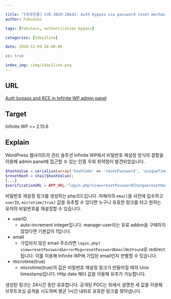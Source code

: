 ```yaml
---

title: "[하루한줄] CVE-2020-28642: Auth bypass via password reset mechanism"
author: Fabu1ous

tags: [Fabu1ous, authentication bypass]

categories: [1day1line]

date: 2020-12-09 18:00:00

cc: true

index_img: /img/1day1line.png
---
```




## URL

[Auth bypass and RCE in Infinite WP admin panel](https://ssd-disclosure.com/ssd-advisory-auth-bypass-and-rce-in-infinite-wp-admin-panel/)



## Target

Infinite WP <= 2.15.6



## Explain

WordPress 웹사이트의 관리 솔루션 Infinite WP에서 비밀번호 재설정 방식의 결함을 이용해 admin panel에 접근할 수 있는 인증 우회 취약점이 발견되었습니다.

```php
$hashValue = serialize(array('hashCode' => 'resetPassword', 'uniqueTime' => microtime(true), 'userPin' => $userDets['userID']));
$resetHash = sha1($hashValue);
[...]
$verificationURL = APP_URL."login.php?view=resetPasswordChange&resetHash=".$resetHash."&transID=".sha1($params["email"]);
```

비밀번호 재설정 링크를 생성하는 php코드입니다.  피해자의 `email`을 사전에 입수하고 `userID`,  `microtime(true)` 값을 유추할 수 있다면 누구나 유효한 링크를 타고 원하는 유저의 비밀번호를 재설정할 수 있습니다.

- userID
  - auto-increment integer입니다. manage-user라는 유료 addon을 구매하지 않았다면 기본값이 1입니다.
- email
  - 가입되지 않은 email 주소라면 `login.php?view=resetPassword&errorMsg=resetPasswordEmailNotFound`로 redirect 됩니다. 이를 이용해 Infinite WP에 가입된 email인지 판별할 수 있습니다.
- microtime(true)
  - microtime(true)의 값은 비밀번호 재설정 링크가 만들어질 때의 Unix timestamp입니다. Http date 해더 값을 이용해 유추가 가능합니다.

생성된 링크는 24시간 동안 유효합니다. 공개된 POC는 위에서 설명한 세 값을 이용해 브루트포싱 공격을 시도하며 평균 1시간 내외로 유효한 링크를 찾아냅니다.
